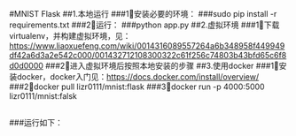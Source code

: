 #MNIST Flask
##1.本地运行
###1⃣️安装必要的环境：
###sudo pip install -r requirements.txt
###2⃣️运行：
###python app.py
##2.虚拟环境
###1⃣️下载virtualenv，并构建虚拟环境，见：https://www.liaoxuefeng.com/wiki/0014316089557264a6b348958f449949df42a6d3a2e542c000/001432712108300322c61f256c74803b43bfd65c6f8d0d0000
###2⃣️进入虚拟环境后按照本地安装的步骤
##3.使用docker
###1⃣️安装docker，docker入门见：https://docs.docker.com/install/overview/
###2⃣️docker pull lizr0111/mnist:flask
###3⃣️docker run -p 4000:5000 lizr0111/mnist:falsk
##
###运行如下：
###
